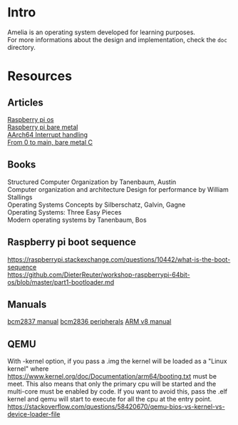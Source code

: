 # Intro
Amelia is an operating system developed for learning purposes.  
For more informations about the design and implementation, check the `doc` directory.

# Resources
## Articles
[Raspberry pi os](https://s-matyukevich.github.io/raspberry-pi-os/)  
[Raspberry pi bare metal](https://github.com/bztsrc/raspi3-tutorial/)  
[AArch64 Interrupt handling](https://krinkinmu.github.io/2021/01/10/aarch64-interrupt-handling.html)  
[From 0 to main, bare metal C](https://interrupt.memfault.com/blog/zero-to-main-1)  

## Books 
Structured Computer Organization by Tanenbaum, Austin  
Computer organization and architecture Design for performance by William Stallings  
Operating Systems Concepts by Silberschatz, Galvin, Gagne  
Operating Systems: Three Easy Pieces  
Modern operating systems by Tanenbaum, Bos  

## Raspberry pi boot sequence 
https://raspberrypi.stackexchange.com/questions/10442/what-is-the-boot-sequence  
https://github.com/DieterReuter/workshop-raspberrypi-64bit-os/blob/master/part1-bootloader.md   

## Manuals
[bcm2837 manual](https://cs140e.sergio.bz/docs/BCM2837-ARM-Peripherals.pdf)
[bcm2836 peripherals](https://datasheets.raspberrypi.com/bcm2836/bcm2836-peripherals.pdf)
[ARM v8 manual](https://developer.arm.com/documentation/ddi0487/ca/)  

## QEMU 
With -kernel option, if you pass a .img the kernel will be loaded as a "Linux kernel"
where https://www.kernel.org/doc/Documentation/arm64/booting.txt must 
be meet. This 
also means that only the primary cpu will be started and the multi-core must be 
enabled by code. If you want to avoid this, pass the .elf kernel and qemu will
start to execute for all the cpu at the entry point.  
https://stackoverflow.com/questions/58420670/qemu-bios-vs-kernel-vs-device-loader-file